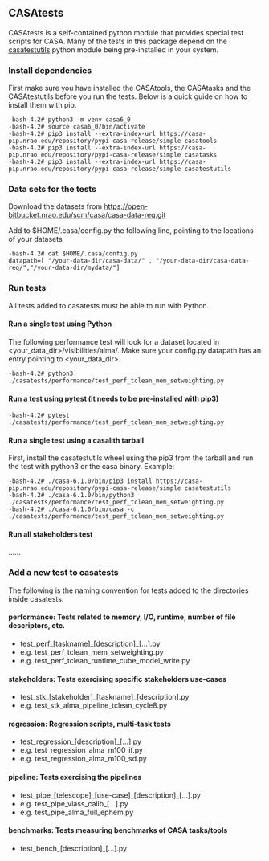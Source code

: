 ## CASAtests

CASAtests is a self-contained python module that provides special test scripts for CASA. Many of the tests in this package depend on the [casatestutils](https://open-bitbucket.nrao.edu/projects/CASA/repos/casa6/browse) python module being pre-installed in your system.

### Install dependencies

First make sure you have installed the CASAtools, the CASAtasks and the CASAtestutils before you run the tests. Below is a quick guide on how to install
them with pip.
```
-bash-4.2# python3 -m venv casa6_0
-bash-4.2# source casa6_0/bin/activate
-bash-4.2# pip3 install --extra-index-url https://casa-pip.nrao.edu/repository/pypi-casa-release/simple casatools
-bash-4.2# pip3 install --extra-index-url https://casa-pip.nrao.edu/repository/pypi-casa-release/simple casatasks
-bash-4.2# pip3 install --extra-index-url https://casa-pip.nrao.edu/repository/pypi-casa-release/simple casatestutils
```

### Data sets for the tests

Download the datasets from https://open-bitbucket.nrao.edu/scm/casa/casa-data-req.git

Add to $HOME/.casa/config.py the following line, pointing to the locations of your datasets
```
-bash-4.2# cat $HOME/.casa/config.py
datapath=[ "/your-data-dir/casa-data/" , "/your-data-dir/casa-data-req/","/your-data-dir/mydata/"]
```
### Run tests

All tests added to casatests must be able to run with Python.

#### Run a single test using Python

The following performance test will look for a dataset located in <your_data_dir>/visibilities/alma/.
Make sure your config.py datapath has an entry pointing to <your_data_dir>. 

```
-bash-4.2# python3 ./casatests/performance/test_perf_tclean_mem_setweighting.py
```

#### Run a test using pytest (it needs to be pre-installed with pip3)
```
-bash-4.2# pytest ./casatests/performance/test_perf_tclean_mem_setweighting.py 
```

#### Run a single test using a casalith tarball
First, install the casatestutils wheel using the pip3 from the tarball and run the test with python3 or the casa binary. Example:
```
-bash-4.2# ./casa-6.1.0/bin/pip3 install https://casa-pip.nrao.edu/repository/pypi-casa-release/simple casatestutils
-bash-4.2# ./casa-6.1.0/bin/python3 ./casatests/performance/test_perf_tclean_mem_setweighting.py
-bash-4.2# ./casa-6.1.0/bin/casa -c ./casatests/performance/test_perf_tclean_mem_setweighting.py
```

#### Run all stakeholders test
......

### Add a new test to casatests

The following is the naming convention for tests added to the directories inside casatests. 

#### performance: Tests related to memory, I/O, runtime, number of file descriptors, etc. 
   * test\_perf\_[taskname]\_[description]\_[...].py
   * e.g. test\_perf\_tclean\_mem\_setweighting.py
   * e.g. test\_perf\_tclean\_runtime\_cube\_model\_write.py   

#### stakeholders: Tests exercising specific stakeholders use-cases
   * test\_stk\_[stakeholder]\_[taskname]\_[description].py
   * e.g. test\_stk\_alma\_pipeline\_tclean\_cycle8.py

#### regression: Regression scripts, multi-task tests
   * test\_regression\_[description]\_[...].py
   * e.g. test\_regression\_alma\_m100\_if.py
   * e.g. test\_regression\_alma\_m100\_sd.py

#### pipeline: Tests exercising the pipelines
   * test\_pipe\_[telescope]\_[use-case]\_[description]\_[...].py
   * e.g. test\_pipe\_vlass\_calib\_[...].py
   * e.g. test\_pipe\_alma\_full\_ephem.py

#### benchmarks: Tests measuring benchmarks of CASA tasks/tools
   * test\_bench\_[description]\_[...].py
   



